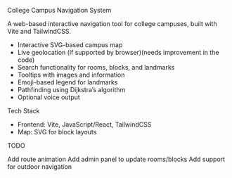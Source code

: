 College Campus Navigation System

A web-based interactive navigation tool for college campuses, built with Vite and TailwindCSS. 

-  Interactive SVG-based campus map
-  Live geolocation (if supported by browser)(needs improvement in the code)
-  Search functionality for rooms, blocks, and landmarks
-  Tooltips with images and information
-  Emoji-based legend for landmarks
-  Pathfinding using Dijkstra’s algorithm
-  Optional voice output

 Tech Stack

- Frontend: Vite, JavaScript/React, TailwindCSS
- Map: SVG for block layouts

 TODO
 
 Add route animation
 Add admin panel to update rooms/blocks
 Add support for outdoor navigation
